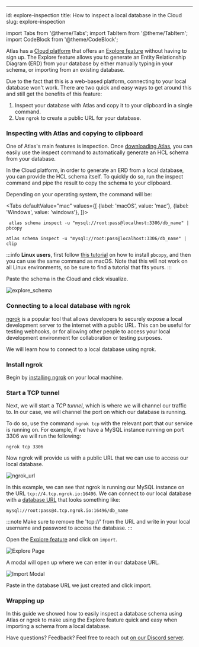 ---
id: explore-inspection
title: How to inspect a local database in the Cloud
slug: explore-inspection


import Tabs from '@theme/Tabs';
import TabItem from '@theme/TabItem';
import CodeBlock from '@theme/CodeBlock';


Atlas has a [Cloud platform](https://ariga.cloud/signup) that offers an [Explore feature](https://gh.ariga.cloud/explore)
without having to sign up. The Explore feature allows you to generate an Entity Relationship Diagram (ERD) from your
database by either manually typing in your schema, or importing from an existing database.

Due to the fact that this is a web-based platform, connecting to your local database won't work. There are two quick and
easy ways to get around this and still get the benefits of this feature:

1. Inspect your database with Atlas and copy it to your clipboard in a single command.
2. Use `ngrok` to create a public URL for your database.

### Inspecting with Atlas and copying to clipboard
One of Atlas's main features is inspection. Once [downloading Atlas](/getting-started), you can easily use the inspect command to
automatically generate an HCL schema from your database.

In the Cloud platform, in order to generate an ERD from a local database, you can provide the HCL schema itself. To
quickly do so, run the inspect command and pipe the result to copy the schema to your clipboard.

Depending on your operating system, the command will be:


<Tabs
defaultValue="mac"
values={[
{label: 'macOS', value: 'mac'},
{label: 'Windows', value: 'windows'},
]}>
<TabItem value="mac">

     atlas schema inspect -u "mysql://root:pass@localhost:3306/db_name" | pbcopy

</TabItem>
<TabItem value="windows">

    atlas schema inspect -u "mysql://root:pass@localhost:3306/db_name" | clip

</TabItem>
</Tabs>

:::info
**Linux users**, first follow [this tutorial](https://ostechnix.com/how-to-use-pbcopy-and-pbpaste-commands-on-linux/)
on how to install `pbcopy`, and then you can use the same command as macOS. Note that this will not work on all Linux
environments, so be sure to find a tutorial that fits yours.
:::

Paste the schema in the Cloud and click visualize.

![explore_schema](https://atlasgo.io/uploads/images/explore_schema.png)


### Connecting to a local database with ngrok

[ngrok](https://ngrok.com) is a popular tool that allows developers to securely expose a local development server to the
internet with a public URL. This can be useful for testing webhooks, or for allowing other people to access your
local development environment for collaboration or testing purposes.

We will learn how to connect to a local database using ngrok.

### Install ngrok

Begin by [installing ngrok](https://ngrok.com/download) on your local machine.

### Start a TCP tunnel
Next, we will start a _TCP tunnel_, which is where we will channel our traffic to. In our case, we will channel the
port on which our database is running.

To do so, use the command `ngrok tcp` with the relevant port that our service is running on.
For example, if we have a MySQL instance running on port 3306 we will run the following:
```
ngrok tcp 3306
```

Now ngrok will provide us with a public URL that we can use to access our local database.

![ngrok_url](https://atlasgo.io/uploads/images/ngrok_url.png)

In this example, we can see that ngrok is running our MySQL instance on the URL `tcp://4.tcp.ngrok.io:16496`.
We can connect to our local database with a [database URL](/concepts/url) that looks something like:

```
mysql://root:pass@4.tcp.ngrok.io:16496/db_name
```
:::note
Make sure to remove the 'tcp://' from the URL and write in your local username and password to access the database.
:::

Open the [Explore feature](https://gh.ariga.cloud/explore) and click on `import`.

![Explore Page](https://atlasgo.io/uploads/images/explore_page.png)

A modal will open up where we can enter in our database URL.

![Import Modal](https://atlasgo.io/uploads/images/import_modal.png)

Paste in the database URL we just created and click import.

### Wrapping up
In this guide we showed how to easily inspect a database schema using Atlas or ngrok to make using the Explore
feature quick and easy when importing a schema from a local database.

Have questions? Feedback? Feel free to reach out [on our Discord server](https://discord.gg/zZ6sWVg6NT).
